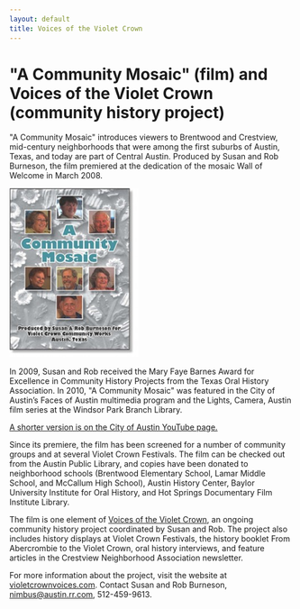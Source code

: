 ```yaml
---
layout: default
title: Voices of the Violet Crown
---
```

# "A Community Mosaic" (film) and Voices of the Violet Crown (community history project)

"A Community Mosaic" introduces viewers to Brentwood and Crestview, mid-century
neighborhoods that were among the first suburbs of Austin, Texas, and today
are part of Central Austin. Produced by Susan and Rob Burneson, the film
premiered at the dedication of the mosaic Wall of Welcome in March 2008.

!["A Community Mosaic"](img/CommunityMosaic250-229x300.jpg)

In 2009, Susan and Rob received the Mary Faye Barnes Award for Excellence in
Community History Projects from the Texas Oral History Association. In 2010,
"A Community Mosaic" was featured in the City of Austin’s Faces of Austin
multimedia program and the Lights, Camera, Austin film series at the Windsor
Park Branch Library.

[A shorter version is on the City of Austin YouTube page.](http://www.youtube.com/watch?v=IQCCWD5oiqA)

Since its premiere, the film has been screened for a number of community
groups and at several Violet Crown Festivals. The film can be checked out from
the Austin Public Library, and copies have been donated to neighborhood
schools (Brentwood Elementary School, Lamar Middle School, and McCallum High
School), Austin History Center, Baylor University Institute for Oral History,
and Hot Springs Documentary Film Institute Library.

The film is one element of
[Voices of the Violet Crown](http://violetcrownvoices.com), an ongoing
community history project coordinated by Susan and Rob. The project also
includes history displays at Violet Crown Festivals, the history booklet From
Abercrombie to the Violet Crown, oral history interviews, and feature articles
in the Crestview Neighborhood Association newsletter.

For more information about the project, visit the website at
[violetcrownvoices.com](http://violetcrownvoices.com). Contact Susan and Rob
Burneson, [nimbus@austin.rr.com](mailto:nimbus@austin.rr.com), 512-459-9613.
